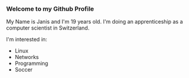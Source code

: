 ### Welcome to my Github Profile 

My Name is Janis and I'm 19 years old.
I'm doing an apprenticeship as a computer scientist in Switzerland.

I'm interested in:
- Linux
- Networks
- Programming
- Soccer 



<!--
**RaemsIam/RaemsIam** is a ✨ _special_ ✨ repository because its `README.md` (this file) appears on your GitHub profile.

Here are some ideas to get you started:

- 🔭 I’m currently working on ...
- 🌱 I’m currently learning ...
- 👯 I’m looking to collaborate on ...
- 🤔 I’m looking for help with ...
- 💬 Ask me about ...
- 📫 How to reach me: ...
- 😄 Pronouns: ...
- ⚡ Fun fact: ...
-->
